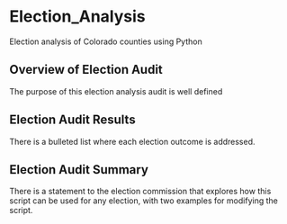 # Election_Analysis
Election analysis of Colorado counties using Python

## Overview of Election Audit
The purpose of this election analysis audit is well defined


## Election Audit Results
There is a bulleted list where each election outcome is addressed.




## Election Audit Summary
There is a statement to the election commission that explores how this script can be used for any election, with two examples for modifying the script.


